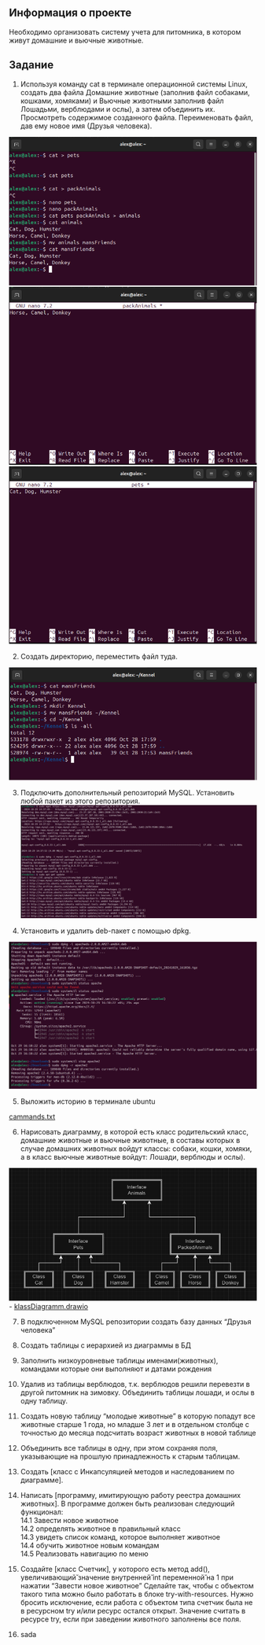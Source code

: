 ## Информация о проекте
Необходимо организовать систему учета для питомника, в котором живут
домашние и вьючные животные.

## Задание
1. Используя команду cat в терминале операционной системы Linux, создать
   два файла Домашние животные (заполнив файл собаками, кошками,
   хомяками) и Вьючные животными заполнив файл Лошадьми, верблюдами и
   ослы), а затем объединить их. Просмотреть содержимое созданного файла.
   Переименовать файл, дав ему новое имя (Друзья человека).

![img_2.png](img/img_2.png)
![img_1.png](img/img_1.png)
![img.png](img/img.png)

2. Создать директорию, переместить файл туда.

![img_3.png](img/img_3.png)

3. Подключить дополнительный репозиторий MySQL. Установить любой пакет
   из этого репозитория.
![img_4.png](img/img_4.png)

4. Установить и удалить deb-пакет с помощью dpkg.

![img_5.png](img/img_5.png)

5. Выложить историю в терминале ubuntu

[cammands.txt](commands%2Fcammands.txt)

6. Нарисовать диаграмму, в которой есть класс родительский класс, домашние
   животные и вьючные животные, в составы которых в случае домашних
   животных войдут классы: собаки, кошки, хомяки, а в класс вьючные животные
   войдут: Лошади, верблюды и ослы).

![img_6.png](img%2Fimg_6.png) - [klassDiagramm.drawio](diagramm%2FklassDiagramm.drawio)

7. В подключенном MySQL репозитории создать базу данных “Друзья
   человека”

8. Создать таблицы с иерархией из диаграммы в БД

9. Заполнить низкоуровневые таблицы именами(животных), командами
   которые они выполняют и датами рождения

10. Удалив из таблицы верблюдов, т.к. верблюдов решили перевезти в другой
    питомник на зимовку. Объединить таблицы лошади, и ослы в одну таблицу.

11. Создать новую таблицу “молодые животные” в которую попадут все
    животные старше 1 года, но младше 3 лет и в отдельном столбце с точностью
    до месяца подсчитать возраст животных в новой таблице

12. Объединить все таблицы в одну, при этом сохраняя поля, указывающие на
    прошлую принадлежность к старым таблицам.

13. Создать [класс с Инкапсуляцией методов и наследованием по диаграмме].
14. Написать [программу, имитирующую работу реестра домашних животных].
    В программе должен быть реализован следующий функционал:    
    14.1 Завести новое животное    
    14.2 определять животное в правильный класс    
    14.3 увидеть список команд, которое выполняет животное    
    14.4 обучить животное новым командам    
    14.5 Реализовать навигацию по меню
15. Создайте [класс Счетчик], у которого есть метод add(), увеличивающий̆
    значение внутренней̆ int переменной̆ на 1 при нажатии “Завести новое
    животное” Сделайте так, чтобы с объектом такого типа можно было работать в
    блоке try-with-resources. Нужно бросить исключение, если работа с объектом
    типа счетчик была не в ресурсном try и/или ресурс остался открыт. Значение
    считать в ресурсе try, если при заведении животного заполнены все поля.
16. sada